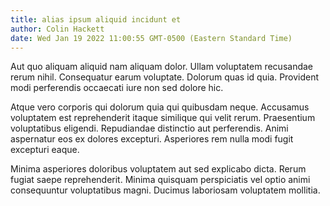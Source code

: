 ```yaml
---
title: alias ipsum aliquid incidunt et
author: Colin Hackett
date: Wed Jan 19 2022 11:00:55 GMT-0500 (Eastern Standard Time)
---
```

Aut quo aliquam aliquid nam aliquam dolor. Ullam voluptatem recusandae rerum nihil. Consequatur earum voluptate. Dolorum quas id quia. Provident modi perferendis occaecati iure non sed dolore hic.

 Atque vero corporis qui dolorum quia qui quibusdam neque. Accusamus voluptatem est reprehenderit itaque similique qui velit rerum. Praesentium voluptatibus eligendi. Repudiandae distinctio aut perferendis. Animi aspernatur eos ex dolores excepturi. Asperiores rem nulla modi fugit excepturi eaque.

 Minima asperiores doloribus voluptatem aut sed explicabo dicta. Rerum fugiat saepe reprehenderit. Minima quisquam perspiciatis vel optio animi consequuntur voluptatibus magni. Ducimus laboriosam voluptatem mollitia.